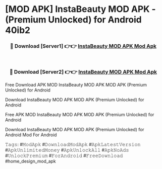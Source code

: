 # [MOD APK] InstaBeauty MOD APK - (Premium Unlocked) for Android 40ib2



<div align="center">
<h3>🔴 Download [Server1] 👉👉 <a href="https://momento.my/?title=InstaBeauty_MOD_APK">InstaBeauty MOD APK Mod Apk</a></h3><br>

<h3>🔴 Download [Server2] 👉👉 <a href="https://momento.my/?title=InstaBeauty_MOD_APK">InstaBeauty MOD APK Mod Apk</a></h3>
</div>



Free Download APK MOD InstaBeauty MOD APK MOD APK (Premium Unlocked) for Android

Download InstaBeauty MOD APK MOD APK (Premium Unlocked) for Android

Free APK MOD InstaBeauty MOD APK MOD APK (Premium Unlocked) for Android

Download InstaBeauty MOD APK MOD APK (Premium Unlocked) for Android Mod For Android

𝚃𝚊𝚐𝚜: #𝙼𝚘𝚍𝙰𝚙𝚔 #𝙳𝚘𝚠𝚗𝚕𝚘𝚊𝚍𝙼𝚘𝚍𝙰𝚙𝚔 #𝙰𝚙𝚔𝙻𝚊𝚝𝚎𝚜𝚝𝚅𝚎𝚛𝚜𝚒𝚘𝚗 #𝙰𝚙𝚔𝚄𝚗𝚕𝚒𝚖𝚒𝚝𝚎𝚍𝙼𝚘𝚗𝚎𝚢 #𝙰𝚙𝚔𝚄𝚗𝚕𝚘𝚌𝚔𝙰𝚕𝚕 #𝙰𝚙𝚔𝙽𝚘𝙰𝚍𝚜 #𝚄𝚗𝚕𝚘𝚌𝚔𝙿𝚛𝚎𝚖𝚒𝚞𝚖 #𝙵𝚘𝚛𝙰𝚗𝚍𝚛𝚘𝚒𝚍 #𝙵𝚛𝚎𝚎𝙳𝚘𝚠𝚗𝚕𝚘𝚊𝚍 #home_design_mod_apk
